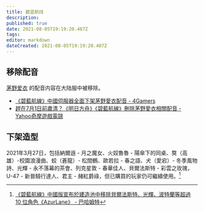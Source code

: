 ```yaml
---
title: 碧蓝航线
description: 
published: true
date: 2021-08-05T19:19:20.487Z
tags: 
editor: markdown
dateCreated: 2021-08-05T19:19:20.487Z
---
```


## 移除配音

[茅野爱衣](/people/茅野爱衣.md) 的配音内容在大陆服中被移除。

+ [《碧藍航線》中國伺服器全面下架茅野愛衣配音 - 4Gamers](https://archive.is/HregL "https://www.4gamers.com.tw/news/detail/48584/azur-lane-china-server-deletes-ai-kayano-dubbing")
+ [趕在7月1日前肅清？《明日方舟》《碧藍航線》刪除茅野愛衣相關配音 - Yahoo奇摩遊戲電競](https://games.yahoo.com.tw/kayanomi-023617998.html)

## 下架造型

2021年3月27日，包括納爾遜 - 月之魔女、火奴魯魯 - 陽傘下的同桌、獒（高雄）-校園浪漫曲、蛟（蒼龍）- 松間鶴、歐若拉 - 春之語、犬（愛宕）- 冬季風物詩、光輝 - 永不落幕的茶會、列克星敦 - 春華佳人、貝爾法斯特 - 彩雲之玫瑰，U-47 - 新晉騎行達人、君主 - 赭紅爵祿，但已購買的玩家仍可繼續使用。[^213277]

[^213277]: [《碧藍航線》中國版宣布於建造池中移除貝爾法斯特、光輝、波特蘭等超過 10 位角色《AzurLane》 - 巴哈姆特](https://web.archive.org/web/20210628145626/https://gnn.gamer.com.tw/detail.php?sn=213277)
